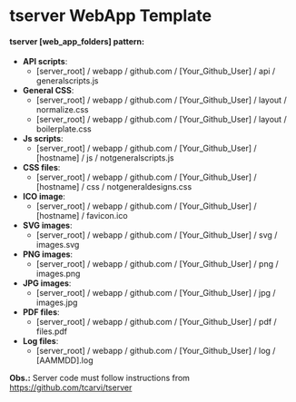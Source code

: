 # tserver WebApp Template

#### tserver [web_app_folders] pattern:
- **API scripts**:
    -  [server_root] / webapp / github.com / [Your_Github_User] / api / generalscripts.js
- **General CSS**:
    -  [server_root] / webapp / github.com / [Your_Github_User] / layout / normalize.css
    -  [server_root] / webapp / github.com / [Your_Github_User] / layout / boilerplate.css
- **Js scripts**:
    -  [server_root] / webapp / github.com / [Your_Github_User] / [hostname] / js / notgeneralscripts.js
- **CSS files**:
    -  [server_root] / webapp / github.com / [Your_Github_User] / [hostname] / css / notgeneraldesigns.css
- **ICO image**:
    -  [server_root] / webapp / github.com / [Your_Github_User] / [hostname] / favicon.ico
- **SVG images**:
    -  [server_root] / webapp / github.com / [Your_Github_User] / svg / images.svg
- **PNG images**:
    -  [server_root] / webapp / github.com / [Your_Github_User] / png / images.png
- **JPG images**:
    -  [server_root] / webapp / github.com / [Your_Github_User] / jpg / images.jpg
- **PDF files**:
    -  [server_root] / webapp / github.com / [Your_Github_User] / pdf / files.pdf
- **Log files**:
    -  [server_root] / webapp / github.com / [Your_Github_User] / log / [AAMMDD].log  

**Obs.:** Server code must follow instructions from https://github.com/tcarvi/tserver